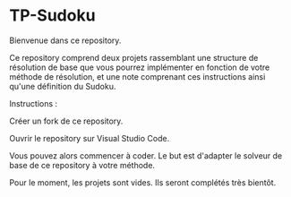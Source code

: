 # TP-Sudoku
Bienvenue dans ce repository.

Ce repository comprend deux projets rassemblant une structure de résolution de base que vous pourrez implémenter en fonction de votre méthode de résolution, et une note comprenant ces instructions ainsi qu'une définition du Sudoku.

Instructions :

Créer un fork de ce repository.

Ouvrir le repository sur Visual Studio Code.

Vous pouvez alors commencer à coder. Le but est d'adapter le solveur de base de ce repository à votre méthode.

Pour le moment, les projets sont vides. Ils seront complétés très bientôt.
